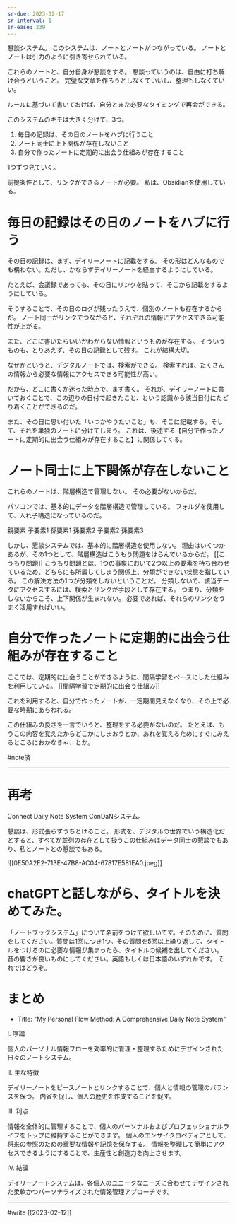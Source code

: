 ```yaml
---
sr-due: 2023-02-17
sr-interval: 1
sr-ease: 230
---
```


懇談システム。
このシステムは、ノートとノートがつながっている。
ノートとノートは引力のように引き寄せられている。

これらのノートと、自分自身が懇談をする。
懇談っていうのは、自由に打ち解け合うということ。
完璧な文章を作ろうとしなくていいし、整理もしなくていい。

ルールに基づいて書いておけば、自分とまた必要なタイミングで再会ができる。

このシステムのキモは大きく分けて、3つ。

1. 毎日の記録は、その日のノートをハブに行うこと
2. ノート同士に上下関係が存在しないこと
3. 自分で作ったノートに定期的に出会う仕組みが存在すること

1つずつ見ていく。

前提条件として、リンクができるノートが必要。
私は、Obsidianを使用している。

# 毎日の記録はその日のノートをハブに行う
その日の記録は、まず、デイリーノートに記載をする。
その形はどんなものでも構わない。ただし、かならずデイリーノートを経由するようにしている。

たとえば、会議録であっても、その日にリンクを貼って、そこから記載をするようにしている。

そうすることで、その日のログが残ったうえで、個別のノートも存在するからだ。
ノート同士がリンクでつながると、それぞれの情報にアクセスできる可能性が上がる。

また、どこに書いたらいいかわからない情報というものが存在する。
そういうものも、とりあえず、その日の記録として残す。
これが結構大切。

なぜかというと、デジタルノートでは、検索ができる。
検索すれば、たくさんの情報から必要な情報にアクセスできる可能性が高い。

だから、どこに書くか迷った時点で、まず書く。
それが、デイリーノートに書いておくことで、この辺りの日付で起きたこと、という認識から該当日付にたどり着くことができるのだ。

また、その日に思い付いた「いつかやりたいこと」も、そこに記載する。そして、それを単独のノートに分けてしまう。
これは、後述する【自分で作ったノートに定期的に出会う仕組みが存在すること】に関係してくる。



# ノート同士に上下関係が存在しないこと
これらのノートは、階層構造で管理しない。
その必要がないからだ。

パソコンでは、基本的にデータを階層構造で管理している。
フォルダを使用して、入れ子構造になっているのだ。

親要素
    子要素1
        孫要素1
        孫要素2
    子要素2
        孫要素3

しかし、懇談システムでは、基本的に階層構造を使用しない。
理由はいくつかあるが、その1つとして、階層構造はこうもり問題をはらんでいるからだ。
[[こうもり問題]]
こうもり問題とは、1つの事象において2つ以上の要素を持ち合わせているため、どちらにも所属してしまう関係上、分類ができない状態を指している。
この解決方法の1つが分類をしないということだ。
分類しないで、該当データにアクセスするには、検索とリンクが手段として存在する。
つまり、分類をしないからこそ、上下関係が生まれない。
必要であれば、それらのリンクをうまく活用すればいい。


# 自分で作ったノートに定期的に出会う仕組みが存在すること

ここでは、定期的に出会うことができるように、間隔学習をベースにした仕組みを利用している。
[[間隔学習で定期的に出会う仕組み]]

これを利用すると、自分で作ったノートが、一定期間見えなくなり、その上で必要な時期にあらわれる。

この仕組みの良さを一言でいうと、整理をする必要がないのだ。
たとえば、もうこの内容を覚えたからどこかにしまおうとか、あれを覚えるためにすぐにみえるところにおかなきゃ、とか。

#note済 

----

# 再考
Connect Daily Note System
ConDaNシステム。

懇談は、形式張らずうちとけること。
形式を、デジタルの世界でいう構造化だとすると、すべてが並列の存在として扱うこの仕組みはデータ同士の懇談でもあり、私とノートとの懇談でもある。

![[0E50A2E2-713E-47B8-AC04-67817E581EA0.jpeg]]


# chatGPTと話しながら、タイトルを決めてみた。
「ノートブックシステム」について名前をつけて欲しいです。そのために、質問をしてください。質問は1回につき1つ。その質問を5回以上繰り返して、タイトルをつけるのに必要な情報が集まったら、タイトルの候補を出してください。
音の響きが良いものにしてください。英語もしくは日本語のいずれかです。
それではどうぞ。

# まとめ
- Title: "My Personal Flow Method: A Comprehensive Daily Note System"

I. 序論

個人のパーソナル情報フローを効率的に管理・整理するためにデザインされた日々のノートシステム。

II. 主な特徴

デイリーノートをピースノートとリンクすることで、個人と情報の管理のバランスを保つ。
内省を促し、個人の歴史を作成することを促す。

III. 利点

情報を全体的に管理することで、個人のパーソナルおよびプロフェッショナルライフをトップに維持することができます。
個人のエンサイクロペディアとして、将来の参照のための重要な情報や記憶を保存する。
情報を整理して簡単にアクセスできるようにすることで、生産性と創造力を向上させます。

IV. 結論

デイリーノートシステムは、各個人のユニークなニーズに合わせてデザインされた柔軟かつパーソナライズされた情報管理アプローチです。

---
#write
[[2023-02-12]]